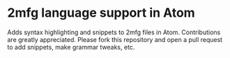 # 2mfg language support in Atom

Adds syntax highlighting and snippets to 2mfg files in Atom.
Contributions are greatly appreciated. Please fork this repository and open a pull request to add snippets, make grammar tweaks, etc.
